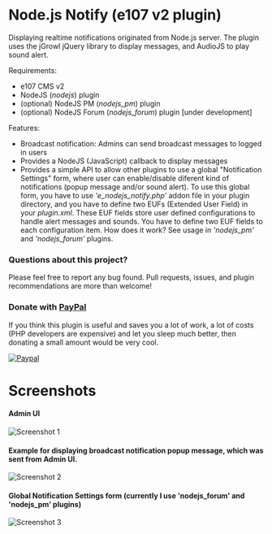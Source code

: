 Node.js Notify (e107 v2 plugin)
===============================

Displaying realtime notifications originated from Node.js server. The plugin uses the jGrowl jQuery library to display messages, and AudioJS to play sound alert.

Requirements:
- e107 CMS v2
- NodeJS (*nodejs*) plugin
- (optional) NodeJS PM (*nodejs_pm*) plugin
- (optional) NodeJS Forum (*nodejs_forum*) plugin [under development]

Features:
- Broadcast notification: Admins can send broadcast messages to logged in users
- Provides a NodeJS (JavaScript) callback to display messages
- Provides a simple API to allow other plugins to use a global "Notification Settings" form, where user can enable/disable diferent kind of notifications (popup message and/or sound alert). To use this global form, you have to use *'e_nodejs_notify.php'* addon file in your plugin directory, and you have to define two EUFs (Extended User Field) in your *plugin.xml*. These EUF fields store user defined configurations to handle alert messages and sounds. You have to define two EUF fields to each configuration item. How does it work? See usage in *'nodejs_pm'* and *'nodejs_forum'* plugins.

### Questions about this project?

Please feel free to report any bug found. Pull requests, issues, and plugin recommendations are more than welcome!

### Donate with [PayPal](https://www.paypal.com/cgi-bin/webscr?cmd=_s-xclick&hosted_button_id=PQYDBAMQ3D2UG)

If you think this plugin is useful and saves you a lot of work, a lot of costs (PHP developers are expensive) and let you sleep much better, then donating a small amount would be very cool.

[![Paypal](https://www.paypalobjects.com/en_US/i/btn/btn_donateCC_LG.gif)](https://www.paypal.com/cgi-bin/webscr?cmd=_s-xclick&hosted_button_id=PQYDBAMQ3D2UG)

Screenshots
===========

#### Admin UI
![Screenshot 1](https://www.dropbox.com/s/8xsrml04thjsqag/01.png?dl=1)

#### Example for displaying broadcast notification popup message, which was sent from Admin UI.
![Screenshot 2](https://www.dropbox.com/s/3pbqngycy86jnq1/02.png?dl=1)

#### Global Notification Settings form (currently I use 'nodejs_forum' and 'nodejs_pm' plugins)
![Screenshot 3](https://www.dropbox.com/s/ekmhwvcqp9zwt3r/03.png?dl=1)


